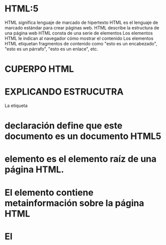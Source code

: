 # HTML:5
HTML significa lenguaje de marcado de hipertexto
HTML es el lenguaje de marcado estándar para crear páginas web.
HTML describe la estructura de una página web
HTML consta de una serie de elementos
Los elementos HTML le indican al navegador cómo mostrar el contenido
Los elementos HTML etiquetan fragmentos de contenido como "esto es un encabezado", "esto es un párrafo", "esto es un enlace", etc.

# CUPERPO HTML
<!DOCTYPE html>
<html lang="en">
  <head>
    <meta charset="UTF-8" />
    <meta name="viewport" content="width=device-width, initial-scale=1.0" />
   
  </head>
  <body></body>
</html>

# EXPLICANDO ESTRUCUTRA
La etiqueta <!DOCTYPE html>
# declaración define que este documento es un documento HTML5
 # <html>  elemento es el elemento raíz de una página HTML.
# El <head>elemento contiene metainformación sobre la página HTML
# El <title>elemento especifica un título para la página HTML (que se muestra en la barra de título del navegador o en la pestaña de la página)
# El <body>elemento define el cuerpo del documento y es un contenedor para todo el contenido visible, como encabezados, párrafos, imágenes, hipervínculos, tablas, listas, etc.
# El <h1>elemento define un encabezado grande
# El <p>elemento define un párrafo

# ¿Qué es un elemento HTML?
Un elemento HTML se define mediante una etiqueta de inicio, algún contenido y una etiqueta final:

# < tagname > El contenido va aquí... < /tagname >
El elemento HTML es todo, desde la etiqueta de inicio hasta la etiqueta final:

# < h1 > Mi primer encabezado < /h1 >
# < p > Mi primer párrafo. < /p >